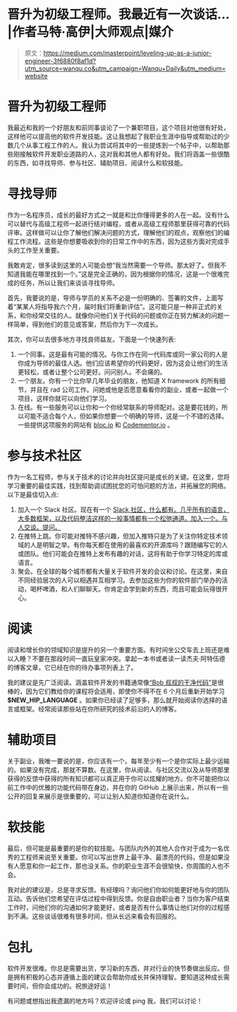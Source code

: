 # 晋升为初级工程师。我最近有一次谈话… |作者马特·高伊|大师观点|媒介

> 原文：<https://medium.com/masterpoint/leveling-up-as-a-junior-engineer-3f6880f8af1d?utm_source=wanqu.co&utm_campaign=Wanqu+Daily&utm_medium=website>

# 晋升为初级工程师



我最近和我的一个好朋友和前同事谈论了一个兼职项目，这个项目对他很有好处，这样他可以提高他的软件开发技能。这让我想起了我职业生涯中指导或帮助过的少数几个从事工程工作的人。我认为尝试将其中的一些提炼到一个帖子中，以帮助那些刚接触软件开发职业道路的人，这对我和其他人都有好处。我们将涵盖一些很酷的东西，如寻找导师、参与社区、辅助项目、阅读什么和软技能。

# 寻找导师

作为一名程序员，成长的最好方式之一就是和比你懂得更多的人在一起。没有什么可以替代与高级工程师一起进行结对编程，或者从高级工程师那里获得可靠的代码评审。这样做可以让你了解他们解决问题的方式，理解他们的观点，观察他们的编程工作流程。这些是你想要吸收到你的日常工作中的东西，因为这些方面对完成手头的工作至关重要。

我敢肯定，很多读到这里的人可能会想“我当然需要一个导师。那太好了。但我不知道我能在哪里找到一个。”这是完全正确的，因为根据你的情况，这是一个很难完成的任务，所以让我们来谈谈寻找导师。

首先，我要说的是，导师与学员的关系不必是一份明确的、签署的文件，上面写着“某某人将指导我六个月，届时我们将重新评估”。这可能只是一种非正式的关系，和你经常交往的人。就像你问他们关于代码的问题或你正在努力解决的问题一样简单，得到他们的意见或答案，然后你为下一次成长。

其次，你可以去很多地方寻找良师益友。下面是一个快速列表:

1.  一个同事。这是最有可能的情况。与你工作在同一代码库或同一家公司的人是你成为导师的最佳人选。他们应该希望你的代码更好，因为这会让他们的生活更轻松，或者让整个公司更好。问问别人。不会痛的。
2.  一个朋友。你有一个比你早几年毕业的朋友，他知道 X framework 的所有细节，并且在 rad 公司工作。问她或他是否愿意看看你的副业，或者一起做一个项目，这样你就可以向他们学习。
3.  在线。有一些服务可以让你和一个你经常联系的导师配对。这是要花钱的，所以可能不适合每个人，但如果你想要一个明确的导师，这是一个不错的选择。一些提供这项服务的网站有 [bloc.io](https://www.bloc.io/mentors) 和 [Codementor.io](https://www.codementor.io/) 。

# 参与技术社区

作为一名工程师，参与关于技术的讨论并向社区提问是成长的关键。在这里，您将学习重要的最佳实践，找到帮助调试困扰您的可怕问题的方法，并拓展您的网络。以下是最佳切入点:

1.  加入一个 Slack 社区。现在有一个 [Slack 社区，什么都有。几乎所有的语言，大多数框架，以及代码整洁这样的一般事情都有一个松弛通道。加入一个。与人交谈。提问。](https://slofile.com/)
2.  在推特上跳。你可能对推特不感兴趣，但加入推特只是为了关注你特定技术领域的人是明智之举。有你每天都在使用的最喜欢的开源库吗？跟随编写它的人或团队。他们可能会在推特上发布有趣的对话，这将有助于你学习特定的库或语言。
3.  聚会。在全球的每个城市都有大量关于软件开发的会议和讨论。在这里，来自不同经验层次的人可以相遇并互相学习。去参加这些为你的软件部门举办的活动，喝杯啤酒，和人们聊聊天。你肯定会学到新的东西，而且可能会玩得很开心。

# 阅读

阅读和增长你的领域知识是提升的另一个重要方面。有时间坐公交车去上班还是难以入睡？不要在那段时间一直玩皇家冲突。拿起一本书或者读一读杰夫·阿特伍德的博客文章，它已经在你的待办事项列表上了。

我的建议是先广泛阅读。涵盖软件开发的书籍通常像[“Bob 叔叔的干净代码”](https://www.amazon.com/Clean-Code-Handbook-Software-Craftsmanship/dp/0132350882)是很棒的，因为它们教给你的课程将会适用，即使你不得不在 6 个月后重新开始学习 **$NEW_HIP_LANGUAGE** 。如果你已经读了足够多，那么就开始阅读你选择的语言或框架。经常阅读那些站在你所研究的技术前沿的人的博客。

# 辅助项目

关于副业，我唯一要说的是，你应该有一个。每年至少有一个是你实际上最少运输的。如果没有完成，那就不算数。在这里，你从阅读、与社区交流以及从导师那里获得的反馈中获得的所有知识都可以真正用于你可以炫耀的地方。你不可能把你以前工作中的优雅的功能代码带在身边，并在你的 GitHub 上展示出来，所以有一些公开的回复来展示是很重要的，可以让别人知道你知道你在说什么。

# 软技能

最后，但可能是最重要的是你的软技能。与团队内外的其他人合作对于成为一名优秀的工程师来说至关重要。你可以写出世界上最干净、最漂亮的代码，但是如果没有人愿意和你一起工作，那也没关系。你的职业生涯不会很愉快，你周围的人也不会。

我对此的建议是，总是寻求反馈。有经理吗？询问他们你如何能更好地与你的团队互动。告诉他们您希望在评估过程中得到反馈。你是自由职业者？当你为客户结束工作时，问他们你的沟通如何才能更好，或者是否有什么事情让他们对你的过程感到不满。这些谈话很难有很多时间，但从长远来看会有回报的。

# 包扎

软件开发很难。你总是需要出货，学习新的东西，并对行业的快节奏做出反应。但是拥有积极的心态并遵循上面的建议会帮助你成长并保持理智。要知道这种成长需要时间，但你会成功的。祝旅途好运！

有问题或想指出我遗漏的地方吗？欢迎评论或 ping 我，我们可以讨论！

